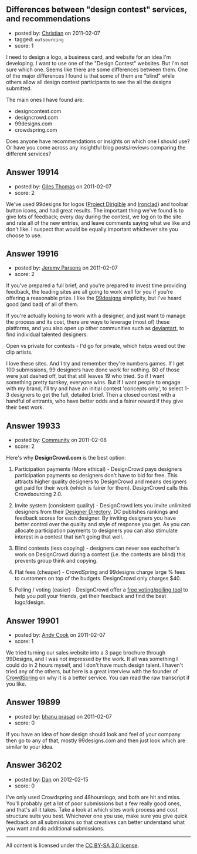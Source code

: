 ## Differences between "design contest" services, and recommendations

- posted by: [Christian](https://stackexchange.com/users/-1/7118-christian) on 2011-02-07
- tagged: `outsourcing`
- score: 1

I need to design a logo, a business card, and website for an idea I'm developing.  I want to use one of the "Design Contest" websites. But I'm not sure which one.  Seems like there are some differences between them.  One of the major differences I found is that some of them are "blind" while others allow all design contest participants to see the all the designs submitted.  

The main ones I have found are:

 - designcontest.com 
 - designcrowd.com
 - 99designs.com 
 - crowdspring.com

Does anyone have recommendations or insights on which one I should use?  Or have you come across any insightful blog posts/reviews comparing the different services?



## Answer 19914

- posted by: [Giles Thomas](https://stackexchange.com/users/-1/1547-giles-thomas) on 2011-02-07
- score: 2

<p>We've used 99designs for logos (<a href="http://www.projectdirigible.com/" rel="nofollow">Project Dirigible</a> and <a href="http://www.resolversystems.com/products/ironclad/" rel="nofollow">Ironclad</a>) and toolbar button icons, and had great results.  The important thing we've found is to give lots of feedback; every day during the contest, we log on to the site and rate all of the new entries, and leave comments saying what we like and don't like.  I suspect that would be equally important whichever site you choose to use.</p>



## Answer 19916

- posted by: [Jeremy Parsons](https://stackexchange.com/users/-1/4291-jeremy-parsons) on 2011-02-07
- score: 2

<p>If you've prepared a full brief, and you're prepared to invest time providing feedback, the leading sites are all going to work well for you if you're offering a reasonable prize. I like the <a href="http://99designs.com" rel="nofollow">99designs</a> simplicity, but I've heard good (and bad) of all of them.</p>

<p>If you're actually looking to work with a designer, and just want to manage the process and its cost, there are ways to leverage (most of) these platforms, and you also open up other communities such as <a href="http://www.deviantart.com/" rel="nofollow">deviantart</a>, to find individual talented designers.</p>

<p>Open vs private for contests - I'd go for private, which helps weed out the clip artists.</p>

<p>I love these sites. And I try and remember they're numbers games. If I get 100 submissions, 99 designers have done work for nothing. 80 of those were just dashed off, but that still leaves 19 who tried. So if I want something pretty turnkey, everyone wins. But if I want people to engage with my brand, I'll try and have an initial contest 'concepts only', to select 1-3 designers to get the full, detailed brief. Then a closed contest with a handful of entrants, who have better odds and a fairer reward if they give their best work.</p>



## Answer 19933

- posted by: [Community](https://stackexchange.com/users/-1/-1-community) on 2011-02-08
- score: 2

Here's why **DesignCrowd.com** is the best option:

1) Participation payments (More ethical)  - DesignCrowd pays designers participation payments so designers don't have to bid for free.  This attracts higher quality designers to DesignCrowd and means designers get paid for their work (which is fairer for them).  DesignCrowd calls this Crowdsourcing 2.0.

2) Invite system (consistent quality) - DesignCrowd lets you invite unlimited designers from their <a href="http://designers.designcrowd.com">Designer Directory</a>.  DC publishes rankings and feedback scores for each designer.  By inviting designers you have better control over the quality and style of response you get.  As you can allocate participation payments to designers you can also stimulate interest in a contest that isn't going that well.

3) Blind contests (less copying) - designers can never see eachother's work on DesignCrowd during a contest (i.e. the contests are blind) this prevents group think and copying.

4) Flat fees (cheaper) - CrowdSpring and 99designs charge large % fees to customers on top of the budgets.  DesignCrowd only charges $40.

5) Polling / voting (easier) - DesignCrowd offer a <a href="http://blog.designcrowd.com/article/254/designcrowds-newest-customer-feature--the-voting-poll">free voting/polling tool</a> to help you poll your friends, get their feedback and find the best logo/design.




## Answer 19901

- posted by: [Andy Cook](https://stackexchange.com/users/-1/6493-andy-cook) on 2011-02-07
- score: 1

<p>We tried turning our sales website into a 3 page brochure through 99Designs, and I was not impressed by the work. It all was something I could do in 2 hours myself, and I don't have much design talent. I haven't tried any of the others, but here is a great interview with the founder of <a href="http://mixergy.com/ross-kimbarovsky-crowdspring-interview/" rel="nofollow">CrowdSpring</a> on why it is a better service. You can read the raw transcript if you like.</p>



## Answer 19899

- posted by: [bhanu prasad](https://stackexchange.com/users/-1/7050-bhanu-prasad) on 2011-02-07
- score: 0

If you have an idea of how design should look and feel of your company then go to any of that,   mostly 99designs.com and then just look which are similar to your idea.


## Answer 36202

- posted by: [Dan](https://stackexchange.com/users/-1/16275-dan) on 2012-02-15
- score: 0

I've only used Crowdspring and 48hourslogo, and both are hit and miss. You'll probably get a lot of poor submissions but a few really good ones, and that's all it takes. Take a look at which sites work process and cost structure suits you best. Whichever one you use, make sure you give quick feedback on all submissions so that creatives can better understand what you want and do additional submissions.



---

All content is licensed under the [CC BY-SA 3.0 license](https://creativecommons.org/licenses/by-sa/3.0/).

